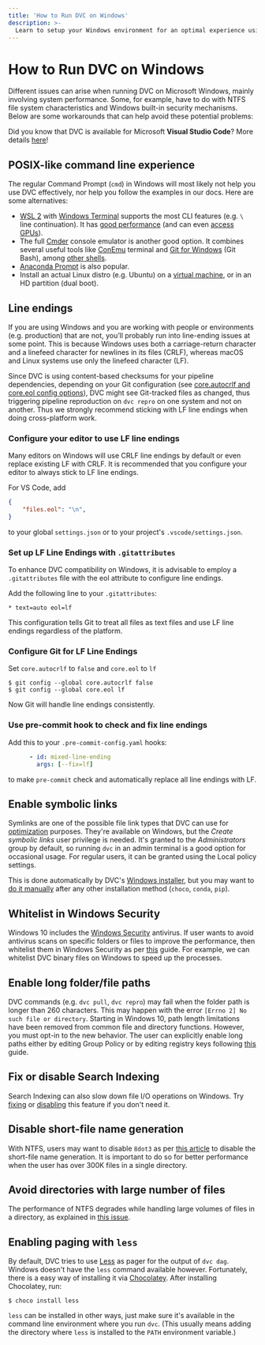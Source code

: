 ```yaml
---
title: 'How to Run DVC on Windows'
description: >-
  Learn to setup your Windows environment for an optimal experience using DVC.
---
```


# How to Run DVC on Windows

Different issues can arise when running DVC on Microsoft Windows, mainly
involving system performance. Some, for example, have to do with NTFS file
system characteristics and Windows built-in security mechanisms. Below are some
workarounds that can help avoid these potential problems:

<admon type="info">

Did you know that DVC is available for Microsoft **Visual Studio Code**? More
details [here](/doc/install/ide-plugins#visual-studio-code)!

</admon>

## POSIX-like command line experience

The regular Command Prompt (`cmd`) in Windows will most likely not help you use
DVC effectively, nor help you follow the examples in our docs. Here are some
alternatives:

- [WSL 2](https://docs.microsoft.com/en-us/windows/wsl/install-win10) with
  [Windows Terminal](https://devblogs.microsoft.com/commandline/) supports the
  most CLI features (e.g. `\` line continuation). It has
  [good performance](https://itigic.com/wsl-vs-wsl2-performance-in-windows-10-update/)
  (and can even
  [access GPUs](https://channel9.msdn.com/Shows/Tabs-vs-Spaces/GPU-Accelerated-Machine-Learning-with-WSL-2)).
- The full [Cmder](https://cmder.app/) console emulator is another good option.
  It combines several useful tools like [ConEmu](https://conemu.github.io/)
  terminal and [Git for Windows](https://gitforwindows.org/) (Git Bash), among
  [other shells](https://github.com/cmderdev/cmder/blob/master/README.md#features).
- [Anaconda Prompt](https://docs.anaconda.com/anaconda/user-guide/getting-started/#open-prompt-win)
  is also popular.
- Install an actual Linux distro (e.g. Ubuntu) on a
  [virtual machine](https://docs.microsoft.com/en-us/virtualization/hyper-v-on-windows/),
  or in an HD partition (dual boot).

## Line endings

If you are using Windows and you are working with people or environments (e.g.
production) that are not, you’ll probably run into line-ending issues at some
point. This is because Windows uses both a carriage-return character and a
linefeed character for newlines in its files (CRLF), whereas macOS and Linux
systems use only the linefeed character (LF).

Since DVC is using content-based checksums for your pipeline dependencies,
depending on your Git configuration (see
[core.autocrlf and core.eol config options](https://git-scm.com/book/en/v2/Customizing-Git-Git-Configuration)),
DVC might see Git-tracked files as changed, thus triggering pipeline
reproduction on `dvc repro` on one system and not on another. Thus we strongly
recommend sticking with LF line endings when doing cross-platform work.

### Configure your editor to use LF line endings

Many editors on Windows will use CRLF line endings by default or even replace
existing LF with CRLF. It is recommended that you configure your editor to
always stick to LF line endings.

For VS Code, add

```json
{
    "files.eol": "\n",
}
```

to your global `settings.json` or to your project's `.vscode/settings.json`.

### Set up LF Line Endings with `.gitattributes`

To enhance DVC compatibility on Windows, it is advisable to employ a
`.gitattributes` file with the eol attribute to configure line endings.

Add the following line to your `.gitattributes`:

```
* text=auto eol=lf
```

This configuration tells Git to treat all files as text files and use LF line
endings regardless of the platform.

### Configure Git for LF Line Endings

Set `core.autocrlf` to `false` and `core.eol` to `lf`

```cli
$ git config --global core.autocrlf false
$ git config --global core.eol lf
```

Now Git will handle line endings consistently.

### Use pre-commit hook to check and fix line endings

Add this to your `.pre-commit-config.yaml` hooks:

```yaml
      - id: mixed-line-ending
        args: [--fix=lf]
```

to make `pre-commit` check and automatically replace all line endings with LF.

## Enable symbolic links

Symlinks are one of the possible file link types that DVC can use for
[optimization](/doc/user-guide/data-management/large-dataset-optimization)
purposes. They're available on Windows, but the _Create symbolic links_ user
privilege is needed. It's granted to the _Administrators_ group by default, so
running `dvc` in an admin terminal is a good option for occasional usage. For
regular users, it can be granted using the Local policy settings.

This is done automatically by DVC's [Windows installer](/doc/install/windows),
but you may want to
[do it manually](https://docs.microsoft.com/en-us/windows/security/threat-protection/security-policy-settings/create-symbolic-links)
after any other installation method (`choco`, `conda`, `pip`).

## Whitelist in Windows Security

Windows 10 includes the
[Windows Security](https://support.microsoft.com/en-us/help/4013263/windows-10-stay-protected-with-windows-security)
antivirus. If user wants to avoid antivirus scans on specific folders or files
to improve the performance, then whitelist them in Windows Security as per
[this](https://support.microsoft.com/en-in/help/4028485/windows-10-add-an-exclusion-to-windows-security)
guide. For example, we can whitelist DVC binary files on Windows to speed up the
processes.

## Enable long folder/file paths

DVC commands (e.g. `dvc pull`, `dvc repro`) may fail when the folder path is
longer than 260 characters. This may happen with the error
`[Errno 2] No such file or directory`. Starting in Windows 10, path length
limitations have been removed from common file and directory functions. However,
you must opt-in to the new behavior. The user can explicitly enable long paths
either by editing Group Policy or by editing registry keys following
[this](https://www.howtogeek.com/266621/how-to-make-windows-10-accept-file-paths-over-260-characters/)
guide.

## Fix or disable Search Indexing

Search Indexing can also slow down file I/O operations on Windows. Try
[fixing](https://www.groovypost.com/howto/fix-windows-10-search-index/) or
[disabling](https://winaero.com/blog/disable-search-indexing-windows-10/) this
feature if you don't need it.

## Disable short-file name generation

With NTFS, users may want to disable `8dot3` as per
[this article](https://support.microsoft.com/en-us/help/121007/how-to-disable-8-3-file-name-creation-on-ntfs-partitions)
to disable the short-file name generation. It is important to do so for better
performance when the user has over 300K files in a single directory.

## Avoid directories with large number of files

The performance of NTFS degrades while handling large volumes of files in a
directory, as explained in
[this issue](https://stackoverflow.com/questions/197162/ntfs-performance-and-large-volumes-of-files-and-directories).

## Enabling paging with `less`

By default, DVC tries to use [Less](<https://en.wikipedia.org/wiki/Less_(Unix)>)
as pager for the output of `dvc dag`. Windows doesn't have the `less` command
available however. Fortunately, there is a easy way of installing it via
[Chocolatey](https://chocolatey.org). After installing Chocolatey, run:

```cli
$ choco install less
```

`less` can be installed in other ways, just make sure it's available in the
command line environment where you run `dvc`. (This usually means adding the
directory where `less` is installed to the `PATH` environment variable.)
